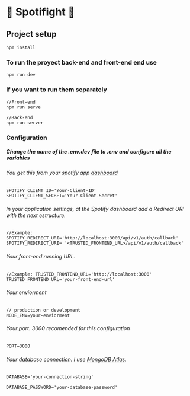# 👊 Spotifight 👊

## Project setup
```
npm install
```

### To run the proyect back-end and front-end end use 
```
npm run dev
```

### If you want to run them separately 
```
//Front-end
npm run serve

//Back-end
npm run server
```

### Configuration 

##### Change the name of the .env.dev file to .env and configure all the variables 

###### You get this from your spotify app [dashboard](https://developer.spotify.com/dashboard/) 
```
SPOTIFY_CLIENT_ID='Your-Client-ID'
SPOTIFY_CLIENT_SECRET='Your-Client-Secret'
```

###### In your application settings, at the Spotify dashboard add a Redirect URI with the next estructure.
```
//Example: SPOTIFY_REDIRECT_URI='http://localhost:3000/api/v1/auth/callback'
SPOTIFY_REDIRECT_URI= '<TRUSTED_FRONTEND_URL>/api/v1/auth/callback'
```
###### Your front-end running URL.
```
//Example: TRUSTED_FRONTEND_URL='http://localhost:3000'
TRUSTED_FRONTEND_URL='your-front-end-url'
```
###### Your enviorment
```
// production or development
NODE_ENV=your-enviorment
```
###### Your port. 3000 recomended for this configuration
```
PORT=3000 
```
###### Your database connection. I use [MongoDB Atlas](https://www.mongodb.com/atlas/database).
```
DATABASE='your-connection-string'

DATABASE_PASSWORD='your-database-password'

```
